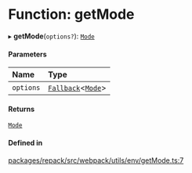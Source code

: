 # Function: getMode

▸ **getMode**(`options?`): [`Mode`](../types/Mode.md)

#### Parameters

| Name | Type |
| :------ | :------ |
| `options` | [`Fallback`](../interfaces/Fallback.md)<[`Mode`](../types/Mode.md)\> |

#### Returns

[`Mode`](../types/Mode.md)

#### Defined in

[packages/repack/src/webpack/utils/env/getMode.ts:7](https://github.com/callstack/repack/blob/a78f6b9/packages/repack/src/webpack/utils/env/getMode.ts#L7)
